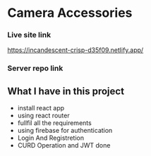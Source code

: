 # Camera Accessories

### Live site link
https://incandescent-crisp-d35f09.netlify.app/

### Server repo link


## What I have in this project
- install react app
- using react router
- fullfil all the requirements
- using firebase for authentication
- Login And Registretion
- CURD Operation and JWT done